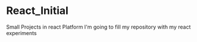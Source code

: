 # React_Initial
Small Projects in react Platform
I'm going to fill my repository with my react experiments

